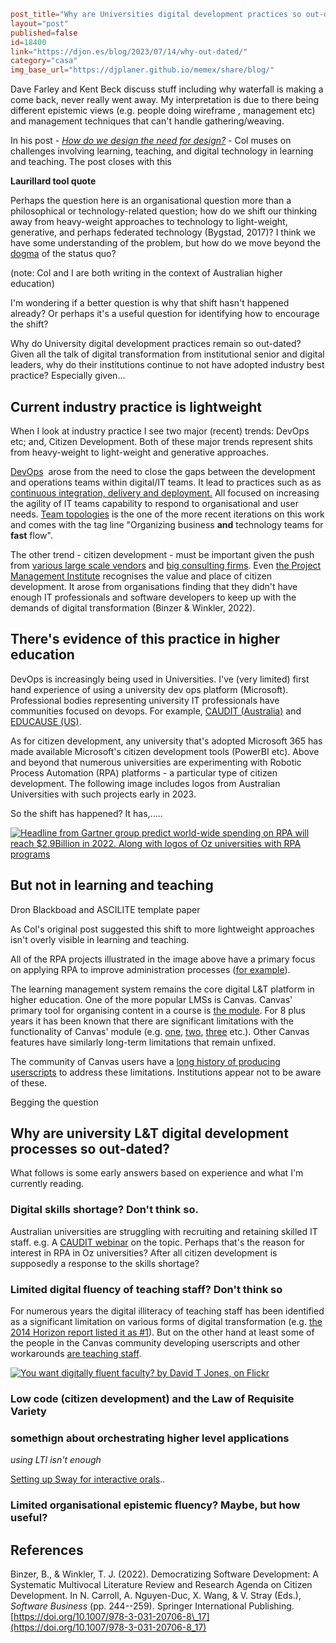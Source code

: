 ```toml
post_title="Why are Universities digital development practices so out-dated? (especially when it comes to L&T)"
layout="post"
published=false
id=18400
link="https://djon.es/blog/2023/07/14/why-out-dated/"
category="casa"
img_base_url="https://djplaner.github.io/memex/share/blog/"
```

Dave Farley and Kent Beck discuss stuff including why waterfall is making a come back, never really went away.  My interpretation is due to there being different epistemic views (e.g. people doing wireframe , management etc) and management techniques that can't handle gathering/weaving.



In his post - [*How do we design the need for design?*](https://beerc.wordpress.com/2023/07/10/how-do-we-design-the-need-for-design/) - Col muses on challenges involving learning, teaching, and digital technology in learning and teaching. The post closes with this

**Laurillard tool quote**

Perhaps the question here is an organisational question more than a philosophical or technology-related question; how do we shift our thinking away from heavy-weight approaches to technology to light-weight, generative, and perhaps federated technology (Bygstad, 2017)? I think we have some understanding of the problem, but how do we move beyond the [dogma](https://www.merriam-webster.com/dictionary/dogma) of the status quo?

(note: Col and I are both writing in the context of Australian higher education)

I'm wondering if a better question is why that shift hasn't happened already? Or perhaps it's a useful question for identifying how to encourage the shift?

Why do University digital development practices remain so out-dated? Given all the talk of digital transformation from institutional senior and digital leaders, why do their institutions continue to not have adopted industry best practice? Especially given...

## Current industry practice is lightweight

When I look at industry practice I see two major (recent) trends: DevOps etc; and, Citizen Development. Both of these major trends represent shits from heavy-weight to light-weight and generative approaches.

[DevOps](https://www.atlassian.com/devops)  arose from the need to close the gaps between the development and operations teams within digital/IT teams. It lead to practices such as as [continuous integration, delivery and deployment.](https://www.atlassian.com/continuous-delivery/principles/continuous-integration-vs-delivery-vs-deployment) All focused on increasing the agility of IT teams capability to respond to organisational and user needs. [Team topologies](https://djplaner.github.io/memex/sense/computing/team-topologies) is the one of the more recent iterations on this work and comes with the tag line "Organizing business **and** technology teams for **fast** flow".

The other trend - citizen development - must be important given the push from [various large scale vendors](https://www.microsoft.com/insidetrack/blog/citizen-developers-use-microsoft-power-apps-to-build-intelligent-launch-assistant/) and [big consulting firms](https://www.google.com/url?sa=t&rct=j&q=&esrc=s&source=web&cd=&cad=rja&uact=8&ved=2ahUKEwjpsLKln4WAAxWMbWwGHXo3BkgQFnoECAwQAQ&url=https%3A%2F%2Fwww.gartner.com%2Fen%2Finformation-technology%2Fglossary%2Fcitizen-developer&usg=AOvVaw0RwqV7NceZDoTtYidhQIUm&opi=89978449). Even [the Project Management Institute](https://www.pmi.org/citizen-developer/) recognises the value and place of citizen development. It arose from organisations finding that they didn't have enough IT professionals and software developers to keep up with the demands of digital transformation (Binzer & Winkler, 2022).

## There's evidence of this practice in higher education

DevOps is increasingly being used in Universities. I've (very limited) first hand experience of using a university dev ops platform (Microsoft). Professional bodies representing university IT professionals have communities focused on devops. For example, [CAUDIT (Australia)](https://caudit.edu.au/dev-ops-community/) and [EDUCAUSE (US)](https://connect.educause.edu/community-home?CommunityKey=12647590-8d4e-41d9-8332-d437c98b22d2).

As for citizen development, any university that's adopted Microsoft 365 has made available Microsoft's citizen development tools (PowerBI etc). Above and beyond that numerous universities are experimenting with Robotic Process Automation (RPA) platforms - a particular type of citizen development. The following image includes logos from Australian Universities with such projects early in 2023.

So the shift has happened? It has,.....

[![Headline from Gartner group predict world-wide spending on RPA will reach $2.9Billion in 2022. Along with logos of Oz universities with RPA programs](https://djon.es/blog/wp-content/uploads/2023/07/Screenshot-2023-07-14-150127-300x78.jpg)](https://djon.es/blog/wp-content/uploads/2023/07/Screenshot-2023-07-14-150127.jpg)

## But not in learning and teaching

Dron Blackboad and ASCILITE template paper

As Col's original post suggested this shift to more lightweight approaches isn't overly visible in learning and teaching.

All of the RPA projects illustrated in the image above have a primary focus on applying RPA to improve administration processes ([for example](https://www.uipath.com/resources/automation-case-studies/university-of-auckland)).

The learning management system remains the core digital L&T platform in higher education. One of the more popular LMSs is Canvas. Canvas' primary tool for organising content in a course is [the module](https://www.instructure.com/en-au/resources/blog/how-use-modules-build-courses-canvas?filled). For 8 plus years it has been known that there are significant limitations with the functionality of Canvas' module (e.g. [one](https://community.canvaslms.com/t5/Canvas-Instructional-Designer/Too-many-Modules-Options-for-resorting-structuring-content/td-p/55983), [two](https://community.canvaslms.com/t5/Idea-Conversations/Modules-within-Modules/idi-p/357681/page/2), [three](https://learntech.medsci.ox.ac.uk/wordpress-blog/a-dashboard-view-of-modules-in-canvas/) etc.). Other Canvas features have similarly long-term limitations that remain unfixed.

The community of Canvas users have a [long history of producing userscripts](https://community.canvaslms.com/t5/forums/searchpage/tab/message?advanced=false&allow_punctuation=false&q=userscript) to address these limitations. Institutions appear not to be aware of these.

Begging the question

## Why are university L&T digital development processes so out-dated?

What follows is some early answers based on experience and what I'm currently reading.

### **Digital skills shortage? Don't think so.**

Australian universities are struggling with recruiting and retaining skilled IT staff. e.g. A [CAUDIT webinar](https://caudit.edu.au/events/talent-recruitment-and-retention/) on the topic. Perhaps that's the reason for interest in RPA in Oz universities? After all citizen development is supposedly a response to the skills shortage?

### **Limited digital fluency of teaching staff? Don't think so**

For numerous years the digital illiteracy of teaching staff has been identified as a significant limitation on various forms of digital transformation (e.g. [the 2014 Horizon report listed it as #1](https://djon.es/blog/2014/09/12/you-want-digitally-fluent-faculty/)). But on the other hand at least some of the people in the Canvas community developing userscripts and other workarounds [are teaching staff](https://oudigitools.blogspot.com/2020/02/lms-privacy-and-purpose-limitation.html).

[![You want digitally fluent faculty? by David T Jones, on Flickr](https://farm4.static.flickr.com/3865/15025763858_58eea9f20c.jpg "You want digitally fluent faculty? by David T Jones, on Flickr")](https://www.flickr.com/photos/david_jones/15025763858/)

### Low code (citizen development) and the Law of Requisite Variety

### __somethign about orchestrating higher level applications__

_using LTI isn't enough_

[Setting up Sway for interactive orals](https://sway.office.com/8Sm1OBn58tg4zsU1?loc=swsp)..

### **Limited organisational epistemic fluency? Maybe, but how useful?**

## References

Binzer, B., & Winkler, T. J. (2022). Democratizing Software Development: A Systematic Multivocal Literature Review and Research Agenda on Citizen Development. In N. Carroll, A. Nguyen-Duc, X. Wang, & V. Stray (Eds.), *Software Business* (pp. 244--259). Springer International Publishing. [https://doi.org/10.1007/978-3-031-20706-8\_17](https://doi.org/10.1007/978-3-031-20706-8_17)

